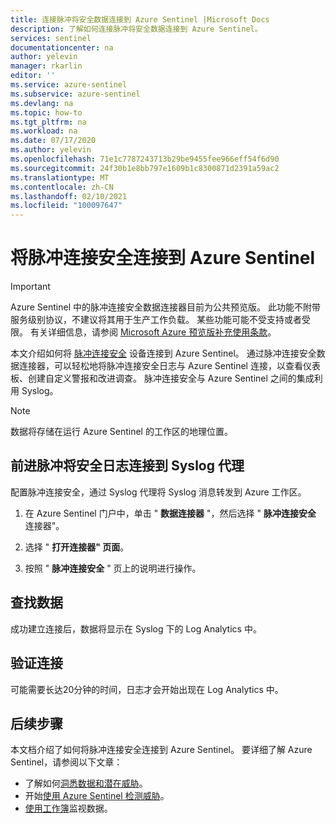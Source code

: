 ```yaml
---
title: 连接脉冲将安全数据连接到 Azure Sentinel |Microsoft Docs
description: 了解如何连接脉冲将安全数据连接到 Azure Sentinel。
services: sentinel
documentationcenter: na
author: yelevin
manager: rkarlin
editor: ''
ms.service: azure-sentinel
ms.subservice: azure-sentinel
ms.devlang: na
ms.topic: how-to
ms.tgt_pltfrm: na
ms.workload: na
ms.date: 07/17/2020
ms.author: yelevin
ms.openlocfilehash: 71e1c7787243713b29be9455fee966eff54f6d90
ms.sourcegitcommit: 24f30b1e8bb797e1609b1c8300871d2391a59ac2
ms.translationtype: MT
ms.contentlocale: zh-CN
ms.lasthandoff: 02/10/2021
ms.locfileid: "100097647"
---
```

# <a name="connect-your-pulse-connect-secure-to-azure-sentinel"></a>将脉冲连接安全连接到 Azure Sentinel

> [!IMPORTANT]
> Azure Sentinel 中的脉冲连接安全数据连接器目前为公共预览版。
> 此功能不附带服务级别协议，不建议将其用于生产工作负载。 某些功能可能不受支持或者受限。 有关详细信息，请参阅 [Microsoft Azure 预览版补充使用条款](https://azure.microsoft.com/support/legal/preview-supplemental-terms/)。

本文介绍如何将 [脉冲连接安全](https://www.pulsesecure.net/products/pulse-connect-secure/) 设备连接到 Azure Sentinel。 通过脉冲连接安全数据连接器，可以轻松地将脉冲连接安全日志与 Azure Sentinel 连接，以查看仪表板、创建自定义警报和改进调查。 脉冲连接安全与 Azure Sentinel 之间的集成利用 Syslog。

> [!NOTE]
> 数据将存储在运行 Azure Sentinel 的工作区的地理位置。

## <a name="forward-pulse-connect-secure-logs-to-the-syslog-agent"></a>前进脉冲将安全日志连接到 Syslog 代理  

配置脉冲连接安全，通过 Syslog 代理将 Syslog 消息转发到 Azure 工作区。

1. 在 Azure Sentinel 门户中，单击 " **数据连接器** "，然后选择 " **脉冲连接安全** 连接器"。

1. 选择 " **打开连接器" 页面**。

1. 按照 " **脉冲连接安全** " 页上的说明进行操作。

## <a name="find-your-data"></a>查找数据

成功建立连接后，数据将显示在 Syslog 下的 Log Analytics 中。

## <a name="validate-connectivity"></a>验证连接

可能需要长达20分钟的时间，日志才会开始出现在 Log Analytics 中。 

## <a name="next-steps"></a>后续步骤

本文档介绍了如何将脉冲连接安全连接到 Azure Sentinel。 要详细了解 Azure Sentinel，请参阅以下文章：

- 了解如何[洞悉数据和潜在威胁](quickstart-get-visibility.md)。
- 开始[使用 Azure Sentinel 检测威胁](tutorial-detect-threats-built-in.md)。
- [使用工作簿](tutorial-monitor-your-data.md)监视数据。